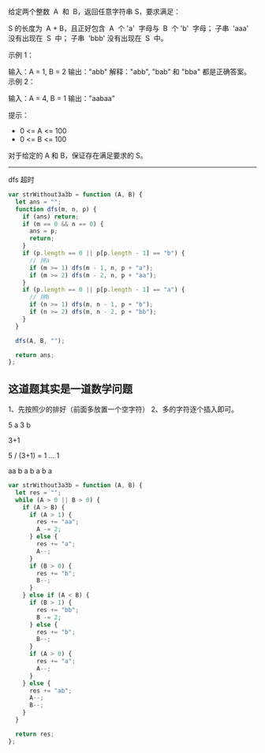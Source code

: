 给定两个整数  A  和  B，返回任意字符串 S，要求满足：

S 的长度为  A + B，且正好包含  A  个 'a'  字母与  B  个 'b'  字母；
子串  'aaa'  没有出现在  S  中；
子串  'bbb' 没有出现在  S  中。

示例 1：

输入：A = 1, B = 2
输出："abb"
解释："abb", "bab" 和 "bba" 都是正确答案。
示例 2：

输入：A = 4, B = 1
输出："aabaa"

提示：

- 0 <= A <= 100
- 0 <= B <= 100

对于给定的 A 和 B，保证存在满足要求的 S。

---

dfs 超时

```javascript
var strWithout3a3b = function (A, B) {
  let ans = "";
  function dfs(m, n, p) {
    if (ans) return;
    if (m == 0 && n == 0) {
      ans = p;
      return;
    }
    if (p.length == 0 || p[p.length - 1] == "b") {
      // 拼a
      if (m >= 1) dfs(m - 1, n, p + "a");
      if (m >= 2) dfs(m - 2, n, p + "aa");
    }
    if (p.length == 0 || p[p.length - 1] == "a") {
      // 拼b
      if (n >= 1) dfs(m, n - 1, p + "b");
      if (n >= 2) dfs(m, n - 2, p + "bb");
    }
  }

  dfs(A, B, "");

  return ans;
};
```

## 这道题其实是一道数学问题

1、先按照少的排好（前面多放置一个空字符）
2、多的字符逐个插入即可。

5 a
3 b

3+1

5 / (3+1) = 1 ... 1

aa b a b a b a

```javascript
var strWithout3a3b = function (A, B) {
  let res = "";
  while (A > 0 || B > 0) {
    if (A > B) {
      if (A > 1) {
        res += "aa";
        A -= 2;
      } else {
        res += "a";
        A--;
      }
      if (B > 0) {
        res += "b";
        B--;
      }
    } else if (A < B) {
      if (B > 1) {
        res += "bb";
        B -= 2;
      } else {
        res += "b";
        B--;
      }
      if (A > 0) {
        res += "a";
        A--;
      }
    } else {
      res += "ab";
      A--;
      B--;
    }
  }

  return res;
};
```
